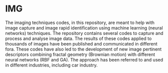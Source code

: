 # IMG
The imaging techniques codes, in this repository, are meant to help with image capture and image rapid identification using machine learning (neural networks) techniques. The repository contains several codes to capture and process and analyse image data. 
The results of these codes applied to thousands of images have been published and communicated in different fora. These codes have also led to the development of new image pertinent descriptors combining fractal geometry (Brownian motion) with different neural networks (RBF and GA). 
The approach has been referred to and used in different industries, including car industry.
